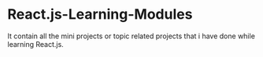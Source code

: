 # React.js-Learning-Modules
It contain all the mini projects or topic related projects that i have done while learning React.js. 
